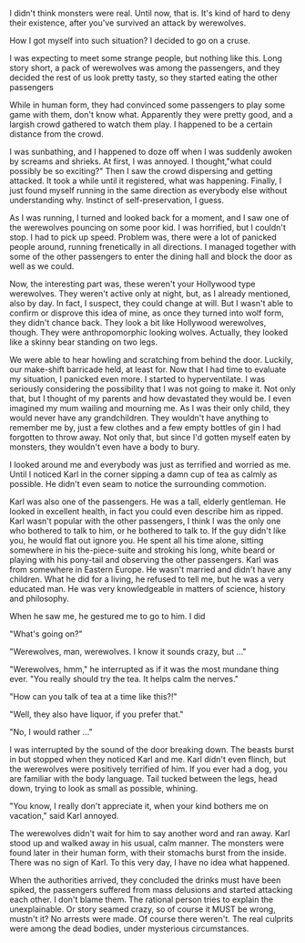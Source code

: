 I didn't think monsters were real. Until now, that is. It's kind of hard to deny their existence, after you've survived an attack by werewolves.

How I got myself into such situation? I decided to go on a cruse. 

I was expecting to meet some strange people, but nothing like this. Long story short, a pack of werewolves was among the passengers, and they decided the rest of us look pretty tasty, so they started eating the other passengers

While in human form, they had convinced some passengers to play some game with them, don't know what. Apparently they were pretty good, and a largish crowd gathered to watch them play. I happened to be a certain distance from the crowd. 

I was sunbathing, and I happened to doze off when I was suddenly awoken by screams and shrieks. At first, I was annoyed. I thought,"what could possibly be so exciting?" Then I saw the crowd dispersing and getting attacked. It took a while until it registered, what was happening.  Finally, I just found myself running in the same direction as everybody else without understanding why. Instinct of self-preservation, I guess.

As I was running, I turned and looked back for a moment, and I saw one of the werewolves pouncing on some poor kid. I was horrified, but I couldn't stop. I had to pick up speed. Problem was, there were a lot of panicked people around, running frenetically in all directions. I managed together with some of the other passengers to enter the dining hall and block the door as well as we could. 

Now, the interesting part was, these weren't your Hollywood type werewolves. They weren't active only at night, but, as I already mentioned, also by day. In fact, I suspect, they could change at will. But I wasn't able to confirm or disprove this idea of mine, as once they turned into wolf form, they didn't chance back. They look a bit like Hollywood werewolves, though. They were anthropomorphic looking wolves. Actually, they looked like a skinny bear standing on two legs.

We were able to hear howling and scratching from behind the door. Luckily, our make-shift barricade held, at least for. Now that I had time to evaluate my situation, I panicked even more. I started to hyperventilate. I was seriously considering the possibility that I was not going to make it. Not only that, but I thought of my parents and how devastated they would be. I even imagined my mum wailing and mourning me. As I was their only child, they would never have any grandchildren. They wouldn't have anything to remember me by, just a few clothes and a few empty bottles of gin I had forgotten to throw away. Not only that, but since I'd gotten myself eaten by monsters, they wouldn't even have a body to bury. 

I looked around me and everybody was just as terrified and worried as me. Until I noticed Karl in the corner sipping a damn cup of tea as calmly as possible. He didn't even seam to notice the surrounding commotion.

Karl was also one of the passengers. He was a tall, elderly gentleman. He looked in excellent health, in fact you could even describe him as ripped. Karl wasn't popular with the other passengers, I think I was the only one who bothered to talk to him, or he bothered to talk to. If the guy didn't like you, he would flat out ignore you. He spent all his time alone, sitting somewhere in his the-piece-suite and stroking his long, white beard or playing with his pony-tail and observing the other passengers. Karl was from somewhere in Eastern Europe. He wasn't married and didn't have any children. What he did for a living, he refused to tell me, but he was a very educated man. He was very knowledgeable in matters of science, history and philosophy.

When he saw me, he gestured me to go to him. I did

"What's going on?"

"Werewolves, man, werewolves. I know it sounds crazy, but …"

"Werewolves, hmm," he interrupted as if it was the most mundane thing ever. "You really should try the tea. It helps calm the nerves."

"How can you talk of tea at a time like this?!"

"Well, they also have liquor, if you prefer that."

"No, I would rather …"

I was interrupted by the sound of the door breaking down.  The beasts burst in but stopped when they noticed Karl and me. Karl didn't even flinch, but the werewolves were positively terrified of him. If you ever had a dog, you are familiar with the body language. Tail tucked between the legs, head down, trying to look as small as possible, whining. 

"You know, I really don't appreciate it, when your kind bothers me on vacation," said Karl annoyed.

The werewolves didn't wait for him to say another word and ran away. Karl stood up and walked away in his usual, calm manner. The monsters were found later in their human form, with their stomachs burst from the inside. There was no sign of Karl. To this very day, I have no idea what happened. 

When the authorities arrived, they concluded the drinks must have been spiked, the passengers suffered from mass delusions and started attacking each other. I don't blame them. The rational person tries to explain the unexplainable. Or story seamed crazy, so of course it MUST be wrong, mustn't it? No arrests were made. Of course there weren't. The real culprits were among the dead bodies, under mysterious circumstances.